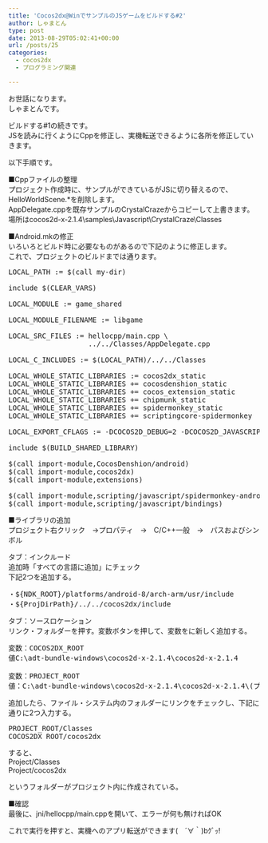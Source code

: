 ```yaml
---
title: 'Cocos2dx@WinでサンプルのJSゲームをビルドする#2'
author: しゃまとん
type: post
date: 2013-08-29T05:02:41+00:00
url: /posts/25
categories:
  - cocos2dx
  - プログラミング関連

---
```

お世話になります。  
しゃまとんです。

ビルドする#1の続きです。  
JSを読みに行くようにCppを修正し、実機転送できるように各所を修正していきます。

以下手順です。

<!--more-->

■Cppファイルの整理  
プロジェクト作成時に、サンプルができているがJSに切り替えるので、HelloWorldScene.*を削除します。  
AppDelegate.cppを既存サンプルのCrystalCrazeからコピーして上書きます。  
場所はcocos2d-x-2.1.4\samples\Javascript\CrystalCraze\Classes

■Android.mkの修正  
いろいろとビルド時に必要なものがあるので下記のように修正します。  
これで、プロジェクトのビルドまでは通ります。

<pre class="brush: text; gutter: true">LOCAL_PATH := $(call my-dir)

include $(CLEAR_VARS)

LOCAL_MODULE := game_shared

LOCAL_MODULE_FILENAME := libgame

LOCAL_SRC_FILES := hellocpp/main.cpp \
                   ../../Classes/AppDelegate.cpp

LOCAL_C_INCLUDES := $(LOCAL_PATH)/../../Classes                   

LOCAL_WHOLE_STATIC_LIBRARIES := cocos2dx_static
LOCAL_WHOLE_STATIC_LIBRARIES += cocosdenshion_static
LOCAL_WHOLE_STATIC_LIBRARIES += cocos_extension_static
LOCAL_WHOLE_STATIC_LIBRARIES += chipmunk_static
LOCAL_WHOLE_STATIC_LIBRARIES += spidermonkey_static
LOCAL_WHOLE_STATIC_LIBRARIES += scriptingcore-spidermonkey

LOCAL_EXPORT_CFLAGS := -DCOCOS2D_DEBUG=2 -DCOCOS2D_JAVASCRIPT

include $(BUILD_SHARED_LIBRARY)

$(call import-module,CocosDenshion/android)
$(call import-module,cocos2dx)
$(call import-module,extensions)

$(call import-module,scripting/javascript/spidermonkey-android)
$(call import-module,scripting/javascript/bindings)</pre>

■ライブラリの追加  
プロジェクト右クリック　→プロパティ　→　C/C++一般　→　パスおよびシンボル

タブ：インクルード  
追加時「すべての言語に追加」にチェック  
下記2つを追加する。

<pre class="brush: text; gutter: false">・${NDK_ROOT}/platforms/android-8/arch-arm/usr/include
・${ProjDirPath}/../../cocos2dx/include</pre>

タブ：ソースロケーション  
リンク・フォルダーを押す。変数ボタンを押して、変数をに新しく追加する。

<pre class="brush: text; gutter: false">変数：COCOS2DX_ROOT
値C:\adt-bundle-windows\cocos2d-x-2.1.4\cocos2d-x-2.1.4

変数：PROJECT_ROOT
値：C:\adt-bundle-windows\cocos2d-x-2.1.4\cocos2d-x-2.1.4\(プロジェクトの名前)</pre>

追加したら、ファイル・システム内のフォルダーにリンクをチェックし、下記に通りに2つ入力する。

<pre class="brush: text; gutter: false">PROJECT_ROOT/Classes
COCOS2DX_ROOT/cocos2dx</pre>

すると、  
Project/Classes  
Project/cocos2dx

というフォルダーがプロジェクト内に作成されている。

■確認  
最後に、jni/hellocpp/main.cppを開いて、エラーが何も無ければOK

これで実行を押すと、実機へのアプリ転送ができます(　´∀｀)bｸﾞｯ!